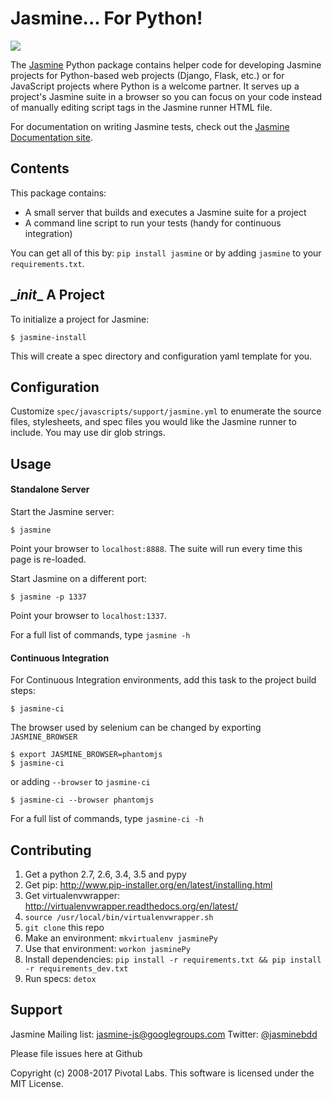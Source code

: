 # Jasmine... For Python!

<a title="Build at Travis CI" href="https://travis-ci.org/jasmine/jasmine-py"><img src="https://api.travis-ci.org/jasmine/jasmine-py.png" /></a>

The [Jasmine](http://github.com/jasmine/jasmine) Python package contains helper code for developing Jasmine projects for Python-based web projects (Django, Flask, etc.) or for JavaScript projects where Python is a welcome partner. It serves up a project's Jasmine suite in a browser so you can focus on your code instead of manually editing script tags in the Jasmine runner HTML file.

For documentation on writing Jasmine tests, check out the [Jasmine Documentation site](http://jasmine.github.io/).

## Contents
This package contains:

* A small server that builds and executes a Jasmine suite for a project
* A command line script to run your tests (handy for continuous integration)

You can get all of this by: `pip install jasmine` or by adding `jasmine` to your `requirements.txt`.

## \__init__ A Project

To initialize a project for Jasmine:

	$ jasmine-install

This will create a spec directory and configuration yaml template for you.

## Configuration

Customize `spec/javascripts/support/jasmine.yml` to enumerate the source files, stylesheets, and spec files you would like the Jasmine runner to include.
You may use dir glob strings.

## Usage

#### Standalone Server
Start the Jasmine server:

	$ jasmine

Point your browser to `localhost:8888`. The suite will run every time this page is re-loaded.

Start Jasmine on a different port:

	$ jasmine -p 1337

Point your browser to `localhost:1337`.

For a full list of commands, type `jasmine -h`

#### Continuous Integration

For Continuous Integration environments, add this task to the project build steps:

	$ jasmine-ci

The browser used by selenium can be changed by exporting `JASMINE_BROWSER`

    $ export JASMINE_BROWSER=phantomjs
    $ jasmine-ci

or adding `--browser` to `jasmine-ci`

	$ jasmine-ci --browser phantomjs

For a full list of commands, type `jasmine-ci -h`

## Contributing

1. Get a python 2.7, 2.6, 3.4, 3.5 and pypy
1. Get pip: http://www.pip-installer.org/en/latest/installing.html
1. Get virtualenvwrapper: http://virtualenvwrapper.readthedocs.org/en/latest/
1. `source /usr/local/bin/virtualenvwrapper.sh`
1. `git clone` this repo
1. Make an environment: `mkvirtualenv jasminePy`
1. Use that environment: `workon jasminePy`
1. Install dependencies: `pip install -r requirements.txt && pip install -r requirements_dev.txt`
1. Run specs: `detox`

## Support

Jasmine Mailing list: [jasmine-js@googlegroups.com](mailto:jasmine-js@googlegroups.com)
Twitter: [@jasminebdd](http://twitter.com/jasminebdd)

Please file issues here at Github

Copyright (c) 2008-2017 Pivotal Labs. This software is licensed under the MIT License.
